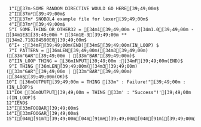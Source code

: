      1^I[37m-SOME RANDOM DIRECTIVE WOULD GO HERE[39;49;00m$
     2^I[37m*[39;49;00m$
     3^I[37m* SNOBOL4 example file for lexer[39;49;00m$
     4^I[37m*[39;49;00m$
     5^I SOME.THING_OR_OTHER32 = [34m1[39;49;00m + [34m1.0[39;49;00m - [34m1E3[39;49;00m * [34m1E-3[39;49;00m ** [34m2.718284590E0[39;49;00m$
     6^I+ :[34mF[39;49;00m(END)[34mS[39;49;00m(IN_LOOP) $
     7^I PATTERN = [36mLEN[39;49;00m([34m3[39;49;00m) ([33m"GAR"[39;49;00m | [33m"BAR"[39;49;00m)$
     8^IIN_LOOP THING = [36mINPUT[39;49;00m :[34mF[39;49;00m(END)$
     9^I THING [36mLEN[39;49;00m([34m3[39;49;00m) ([33m"GAR"[39;49;00m | [33m"BAR"[39;49;00m) :[34mS[39;49;00m(OK)$
    10^I [36mOUTPUT[39;49;00m = THING [33m" : Failure!"[39;49;00m :(IN_LOOP)$
    11^IOK [36mOUTPUT[39;49;00m = THING [33m' : "Success"!'[39;49;00m :(IN_LOOP)$
    12^IEND$
    13^I[33mFOOBAR[39;49;00m$
    14^I[33mFOOGAR[39;49;00m$
    15^I[04m[91mT[39;49;00m[04m[91mH[39;49;00m[04m[91mi[39;49;00m[04m[91mN[39;49;00m[04m[91mI[39;49;00m[04m[91mg[39;49;00m$
